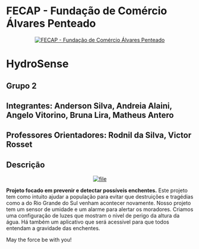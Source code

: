 # FECAP - Fundação de Comércio Álvares Penteado

<p align="center">
<a href= "https://www.fecap.br/"><img src="https://encrypted-tbn0.gstatic.com/images?q=tbn:ANd9GcRhZPrRa89Kma0ZZogxm0pi-tCn_TLKeHGVxywp-LXAFGR3B1DPouAJYHgKZGV0XTEf4AE&usqp=CAU" alt="FECAP - Fundação de Comércio Álvares Penteado" border="0"></a>
</p>

# HydroSense

## Grupo 2

## Integrantes: Anderson Silva</a>, Andreia Alaini</a>, Angelo Vitorino</a>, Bruna Lira</a>, Matheus Antero</a>

## Professores Orientadores: Rodnil da Silva</a>, Victor Rosset</a>

## Descrição

<p align="center">
<a href="https://ibb.co/k27wJLB"><img src="https://i.ibb.co/MkvtfzS/file.jpg" alt="file" border="0"></a>

**Projeto focado em prevenir e detectar possíveis enchentes.** 
Este projeto tem como intuito ajudar a população para evitar que destruições e tragédias como a do Rio Grande do Sul venham acontecer novamente. Nosso projeto tem um sensor de umidade e um alarme para alertar os moradores. Criamos uma configuração de luzes que mostram o nivel de perigo da altura da água. Há também um aplicativo que será acessivel para que todos entendam a gravidade das enchentes.

May the force be with you!
